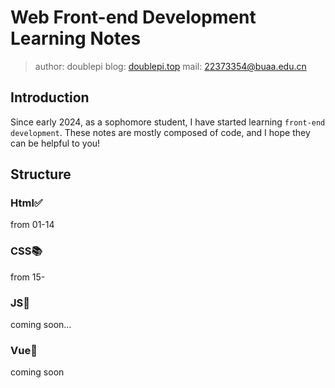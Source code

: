 # Web Front-end Development Learning Notes

> author: doublepi
> blog: [doublepi.top](https://doublepi.top)
> mail: [22373354@buaa.edu.cn](22373354@buaa.edu.cn)

## Introduction

Since early 2024, as a sophomore student, I have started learning `front-end development`. These notes are mostly composed of code, and I hope they can be helpful to you!

## Structure

### Html✅

from 01-14

### CSS📚

from 15-

### JS👀
coming soon...

### Vue👀
coming soon